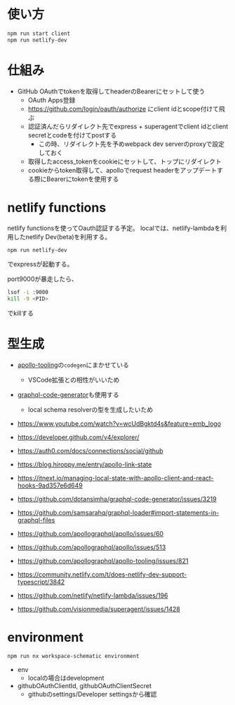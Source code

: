 # 使い方

```bash
npm run start client
npm run netlify-dev
```

# 仕組み
- GitHub OAuthでtokenを取得してheaderのBearerにセットして使う
  - OAuth Apps登録
  - https://github.com/login/oauth/authorize にclient idとscope付けて飛ぶ
  - 認証済んだらリダイレクト先でexpress + superagentでclient idとclient secretとcodeを付けてpostする
    - この時、リダイレクト先を予めwebpack dev serverのproxyで設定しておく
  - 取得したaccess_tokenをcookieにセットして、トップにリダイレクト
  - cookieからtoken取得して、apolloでrequest headerをアップデートする際にBearerにtokenを使用する

# netlify functions
netlify functionsを使ってOauth認証する予定。
localでは、netlify-lambdaを利用したnetlify Dev(beta)を利用する。
```bash
npm run netlify-dev
```
でexpressが起動する。

port9000が暴走したら、
```bash
lsof -i :9000
kill -9 <PID>
```
でkillする

# 型生成
- [apollo-tooling](https://github.com/apollographql/apollo-tooling)の`codegen`にまかせている
  - VSCode拡張との相性がいいため
- [graphql\-code\-generator](https://github.com/dotansimha/graphql-code-generator)も使用する
  - local schema resolverの型を生成したいため

- https://www.youtube.com/watch?v=wcUdBgktd4s&feature=emb_logo
- https://developer.github.com/v4/explorer/
- https://auth0.com/docs/connections/social/github
- https://blog.hiroppy.me/entry/apollo-link-state
- https://itnext.io/managing-local-state-with-apollo-client-and-react-hooks-9ad357e6d649
- https://github.com/dotansimha/graphql-code-generator/issues/3219
- https://github.com/samsarahq/graphql-loader#import-statements-in-graphql-files
- https://github.com/apollographql/apollo/issues/60
- https://github.com/apollographql/apollo/issues/513
- https://github.com/apollographql/apollo-tooling/issues/821
- https://community.netlify.com/t/does-netlify-dev-support-typescript/3842
- https://github.com/netlify/netlify-lambda/issues/196
- https://github.com/visionmedia/superagent/issues/1428

# environment

```bash
npm run nx workspace-schematic environment
```

- env
  - localの場合はdevelopment
- githubOAuthClientId, githubOAuthClientSecret
  - githubのsettings/Developer settingsから確認
  